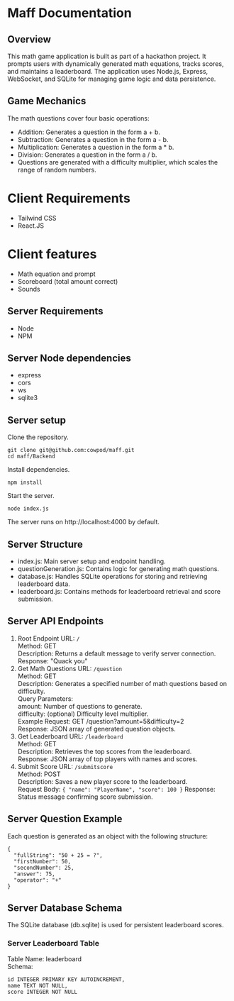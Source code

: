 # Maff Documentation

## Overview

This math game application is built as part of a hackathon project. It prompts users with dynamically generated math equations, tracks scores, and maintains a leaderboard. The application uses Node.js, Express, WebSocket, and SQLite for managing game logic and data persistence.

## Game Mechanics

The math questions cover four basic operations:
- Addition: Generates a question in the form a + b.
- Subtraction: Generates a question in the form a - b.
- Multiplication: Generates a question in the form a * b.
- Division: Generates a question in the form a / b.
- Questions are generated with a difficulty multiplier, which scales the range of random numbers.

# Client Requirements

- Tailwind CSS
- React.JS

# Client features

- Math equation and prompt
- Scoreboard (total amount correct)
- Sounds

## Server Requirements
- Node
- NPM

## Server Node dependencies
- express 
- cors
- ws
- sqlite3

## Server setup

Clone the repository.
```
git clone git@github.com:cowpod/maff.git
cd maff/Backend
```

Install dependencies.
```
npm install
```

Start the server.
```
node index.js
```

The server runs on http://localhost:4000 by default.

## Server Structure

- index.js: Main server setup and endpoint handling.
- questionGeneration.js: Contains logic for generating math questions.
- database.js: Handles SQLite operations for storing and retrieving leaderboard data.
- leaderboard.js: Contains methods for leaderboard retrieval and score submission.

## Server API Endpoints

1. Root Endpoint
    URL: `/`\
    Method: GET\
    Description: Returns a default message to verify server connection.\
    Response: "Quack you"
2. Get Math Questions
    URL: `/question`\
    Method: GET\
    Description: Generates a specified number of math questions based on difficulty.\
    Query Parameters:\
    amount: Number of questions to generate.\
    difficulty: (optional) Difficulty level multiplier.\
    Example Request: GET /question?amount=5&difficulty=2\
    Response: JSON array of generated question objects.
3. Get Leaderboard
    URL: `/leaderboard`\
    Method: GET\
    Description: Retrieves the top scores from the leaderboard.\
    Response: JSON array of top players with names and scores.
4. Submit Score
    URL: `/submitscore`\
    Method: POST\
    Description: Saves a new player score to the leaderboard.\
    Request Body:
    ``
    {
    "name": "PlayerName",
    "score": 100
    }
    ``
    Response: Status message confirming score submission.

## Server Question Example

Each question is generated as an object with the following structure:
```
{
  "fullString": "50 + 25 = ?",
  "firstNumber": 50,
  "secondNumber": 25,
  "answer": 75,
  "operator": "+"
}
```

## Server Database Schema

The SQLite database (db.sqlite) is used for persistent leaderboard scores.

### Server Leaderboard Table
Table Name: leaderboard\
Schema:
```
id INTEGER PRIMARY KEY AUTOINCREMENT,
name TEXT NOT NULL,
score INTEGER NOT NULL
```